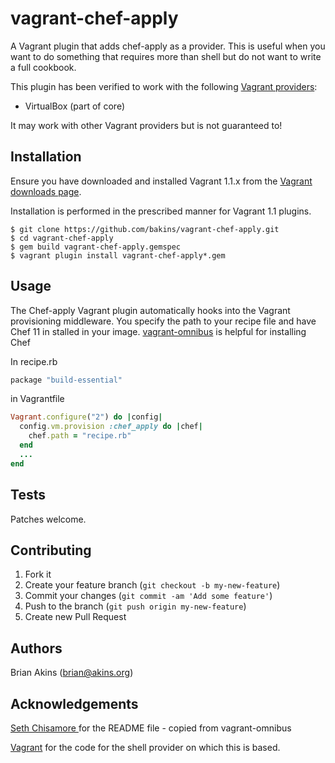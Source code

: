 # vagrant-chef-apply

A Vagrant plugin that adds chef-apply as a provider.
This is useful when you want to do something that requires more than
shell but do not want to write a full cookbook.

This plugin has been verified to work with the following
[Vagrant providers](http://docs.vagrantup.com/v2/providers/index.html):

* VirtualBox (part of core)

It may work with other Vagrant providers but is not guaranteed to!

## Installation

Ensure you have downloaded and installed Vagrant 1.1.x from the
[Vagrant downloads page](http://downloads.vagrantup.com/).

Installation is performed in the prescribed manner for Vagrant 1.1 plugins.

```
$ git clone https://github.com/bakins/vagrant-chef-apply.git
$ cd vagrant-chef-apply
$ gem build vagrant-chef-apply.gemspec
$ vagrant plugin install vagrant-chef-apply*.gem
```

## Usage

The Chef-apply Vagrant plugin automatically hooks into the Vagrant provisioning
middleware. You specify the path to your recipe file and have Chef 11
in stalled in your image.
[vagrant-omnibus](https://github.com/schisamo/vagrant-omnibus) is
helpful for installing Chef

In recipe.rb

```ruby
package "build-essential"
```

in Vagrantfile
```ruby
Vagrant.configure("2") do |config|
  config.vm.provision :chef_apply do |chef|
    chef.path = "recipe.rb"
  end
  ...
end
```

## Tests

Patches welcome.

## Contributing

1. Fork it
2. Create your feature branch (`git checkout -b my-new-feature`)
3. Commit your changes (`git commit -am 'Add some feature'`)
4. Push to the branch (`git push origin my-new-feature`)
5. Create new Pull Request

## Authors

Brian Akins (brian@akins.org)

## Acknowledgements

[Seth Chisamore ](https://github.com/schisamo) for the README file -
copied from vagrant-omnibus

[Vagrant](https://github.com/mitchellh/vagrant) for the code for the
shell provider on which this is based.
